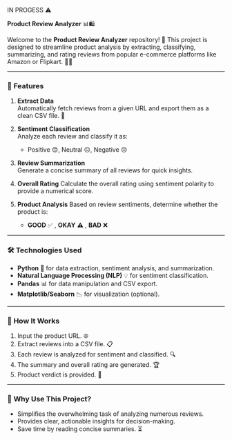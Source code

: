 IN PROGESS ⚠️

**Product Review Analyzer** 📊🛍️

Welcome to the **Product Review Analyzer** repository! 🚀 This project is designed to streamline product analysis by extracting, classifying, summarizing, and rating reviews from popular e-commerce platforms like Amazon or Flipkart. 🛒✨ 

---

### 🌟 **Features**
1. **Extract Data**  
   Automatically fetch reviews from a given URL and export them as a clean CSV file.  🎯 

2. **Sentiment Classification**  
   Analyze each review and classify it as:  
   - Positive 😊, Neutral 😐, Negative 😔  

3. **Review Summarization**  
   Generate a concise summary of all reviews for quick insights.  

4. **Overall Rating**
   Calculate the overall rating using sentiment polarity to provide a numerical score.  

5. **Product Analysis** 
   Based on review sentiments, determine whether the product is:  
   - **GOOD** ✅ , **OKAY** ⚠️ , **BAD** ❌  

---

### 🛠️ **Technologies Used**
- **Python** 🐍 for data extraction, sentiment analysis, and summarization.  
- **Natural Language Processing (NLP)** 💡 for sentiment classification.  
- **Pandas** 📊 for data manipulation and CSV export.  
- **Matplotlib/Seaborn** 📉 for visualization (optional).  

---

### 🚀 **How It Works**
1. Input the product URL. 🌐  
2. Extract reviews into a CSV file. 📋  
3. Each review is analyzed for sentiment and classified. 🔍  
4. The summary and overall rating are generated. 🏆  
5. Product verdict is provided. 🛒  

---

### 🌈 **Why Use This Project?**
- Simplifies the overwhelming task of analyzing numerous reviews.  
- Provides clear, actionable insights for decision-making.
- Save time by reading concise summaries. ⏳  
